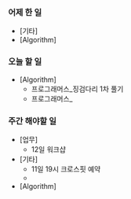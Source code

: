 ### 어제 한 일
- [기타]
- [Algorithm]

### 오늘 할 일
- [Algorithm]
	- 프로그래머스_징검다리 1차 풀기
	- 프로그래머스_

### 주간 해야할 일
- [업무]
	- 12일 워크샵
- [기타]
	- 11일 19시 크로스핏 예약
	- 
- [Algorithm]
<!--stackedit_data:
eyJoaXN0b3J5IjpbMTQ0MjU0NjIyNCwtMTE1NjM4MzE5XX0=
-->